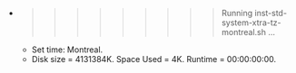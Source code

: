 * >>>>>>>>> Running inst-std-system-xtra-tz-montreal.sh ...
  * Set time: Montreal.
  * Disk size = 4131384K. Space Used = 4K. Runtime = 00:00:00:00.
